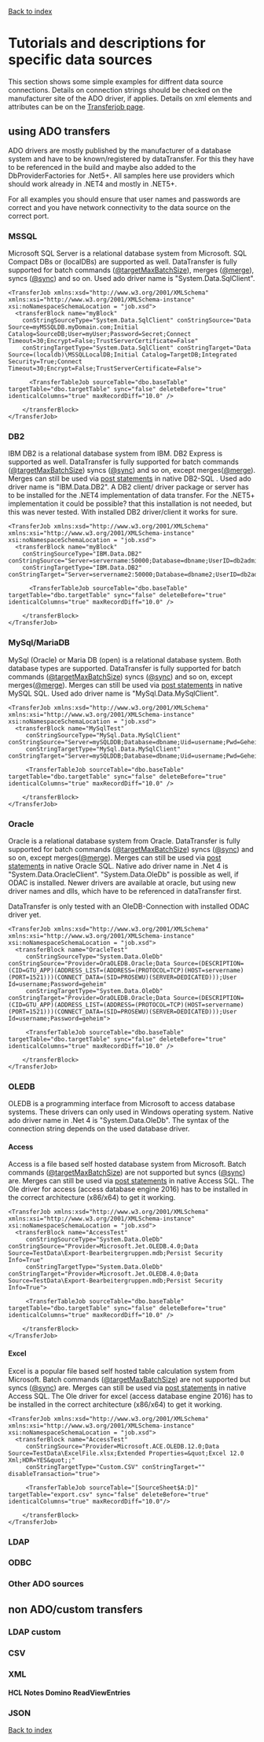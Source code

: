 ﻿[Back to index](docIndex.md)

# Tutorials and descriptions for specific data sources

This section shows some simple examples for diffrent data source connections. 
Details on connection strings should be checked on the manufacturer site of the ADO driver, if applies.
Details on xml elements and attributes can be on the [Transferjob page](TransferJob.md).

## using ADO transfers

ADO drivers are mostly published by the manufacturer of a database system and have to be known/registered by dataTransfer.
For this they have to be referenced in the build and maybe also added to the DbProviderFactories for .Net5+.
All samples here use providers which should work already in .NET4 and mostly in .NET5+.

For all examples you should ensure that user names and passwords are correct and you have network connectivity to the data source on the correct port.

### MSSQL

Microsoft SQL Server is a relational database system from Microsoft. SQL Compact DBs or (localDBs) are supported as well.
DataTransfer is fully supported for batch commands ([@targetMaxBatchSize](TransferJob.md#Batch-size)), merges ([@merge](TransferHob.md#Merging)), syncs ([@sync](TransferHob.md#Synchronizing)) and so on.
Used ado driver name is "System.Data.SqlClient".

```
<TransferJob xmlns:xsd="http://www.w3.org/2001/XMLSchema" xmlns:xsi="http://www.w3.org/2001/XMLSchema-instance" xsi:noNamespaceSchemaLocation = "job.xsd">
  <transferBlock name="myBlock" 
    conStringSourceType="System.Data.SqlClient" conStringSource="Data Source=myMSSQLDB.myDomain.com;Initial Catalog=SourceDB;User=myUser;Password=Secret;Connect Timeout=30;Encrypt=False;TrustServerCertificate=False"
    conStringTargetType="System.Data.SqlClient" conStringTarget="Data Source=(localdb)\MSSQLLocalDB;Initial Catalog=TargetDB;Integrated Security=True;Connect Timeout=30;Encrypt=False;TrustServerCertificate=False">

      <TransferTableJob sourceTable="dbo.baseTable" targetTable="dbo.targetTable" sync="false" deleteBefore="true" identicalColumns="true" maxRecordDiff="10.0" />

    </transferBlock>
</TransferJob>
```

### DB2

IBM DB2 is a relational database system from IBM. DB2 Express is supported as well.
DataTransfer is fully supported for batch commands ([@targetMaxBatchSize](TransferJob.md#Batch-size)) syncs ([@sync](TransferHob.md#Synchronizing)) and so on, except merges([@merge](TransferHob.md#Merging)).
Merges can still be used via [post statements](TransferJob.md#Pre-and-post-SQL-statements) in native DB2-SQL .
Used ado driver name is "IBM.Data.DB2". A DB2 client/ driver package or server has to be installed for the .NET4 implementation of data transfer. 
For the .NET5+ implementation it could be possible? that this installation is not needed, but this was never tested. With installed DB2 driver/client it works for sure.

```
<TransferJob xmlns:xsd="http://www.w3.org/2001/XMLSchema" xmlns:xsi="http://www.w3.org/2001/XMLSchema-instance" xsi:noNamespaceSchemaLocation = "job.xsd">
  <transferBlock name="myBlock" 
    conStringSourceType="IBM.Data.DB2" conStringSource="Server=servername:50000;Database=dbname;UserID=db2admin;pwd=secret"
    conStringTargetType="IBM.Data.DB2" conStringTarget="Server=servername2:50000;Database=dbname2;UserID=db2admin;pwd=secret">

      <TransferTableJob sourceTable="dbo.baseTable" targetTable="dbo.targetTable" sync="false" deleteBefore="true" identicalColumns="true" maxRecordDiff="10.0" />

    </transferBlock>
</TransferJob>
```

### MySql/MariaDB

MySql (Oracle) or Maria DB (open) is a relational database system. Both database types are supported.
DataTransfer is fully supported for batch commands ([@targetMaxBatchSize](TransferJob.md#Batch-size)) syncs ([@sync](TransferHob.md#Synchronizing)) and so on, except merges([@merge](TransferHob.md#Merging)).
Merges can still be used via [post statements](TransferJob.md#Pre-and-post-SQL-statements) in native MySQL SQL.
Used ado driver name is "MySql.Data.MySqlClient". 

```
<TransferJob xmlns:xsd="http://www.w3.org/2001/XMLSchema" xmlns:xsi="http://www.w3.org/2001/XMLSchema-instance" xsi:noNamespaceSchemaLocation = "job.xsd">
  <transferBlock name="MySqlTest" 
	 conStringSourceType="MySql.Data.MySqlClient" conStringSource="Server=mySQLDDB;Database=dbname;Uid=username;Pwd=Geheim"
	 conStringTargetType="MySql.Data.MySqlClient" conStringTarget="Server=mySQLDDB;Database=dbname;Uid=username;Pwd=Geheim">

     <TransferTableJob sourceTable="dbo.baseTable" targetTable="dbo.targetTable" sync="false" deleteBefore="true" identicalColumns="true" maxRecordDiff="10.0" />

    </transferBlock>
</TransferJob>
```

### Oracle
Oracle is a relational database system from Oracle. 
DataTransfer is fully supported for batch commands ([@targetMaxBatchSize](TransferJob.md#Batch-size)) syncs ([@sync](TransferHob.md#Synchronizing)) and so on, except merges([@merge](TransferHob.md#Merging)).
Merges can still be used via [post statements](TransferJob.md#Pre-and-post-SQL-statements) in native Oracle SQL.
Native ado driver name in .Net 4 is "System.Data.OracleClient". "System.Data.OleDb" is possible as well, if ODAC is installed.
Newer drivers are available at oracle, but using new driver names and dlls, which have to be referenced in dataTransfer first.

DataTransfer is only tested with an OleDB-Connection with installed ODAC driver yet.

```
<TransferJob xmlns:xsd="http://www.w3.org/2001/XMLSchema" xmlns:xsi="http://www.w3.org/2001/XMLSchema-instance" xsi:noNamespaceSchemaLocation = "job.xsd">
  <transferBlock name="OracleTest" 
	 conStringSourceType="System.Data.OleDb" conStringSource="Provider=OraOLEDB.Oracle;Data Source=(DESCRIPTION=(CID=GTU_APP)(ADDRESS_LIST=(ADDRESS=(PROTOCOL=TCP)(HOST=servername)(PORT=1521)))(CONNECT_DATA=(SID=PROSEWU)(SERVER=DEDICATED)));User Id=username;Password=geheim"
	 conStringTargetType="System.Data.OleDb" conStringTarget="Provider=OraOLEDB.Oracle;Data Source=(DESCRIPTION=(CID=GTU_APP)(ADDRESS_LIST=(ADDRESS=(PROTOCOL=TCP)(HOST=servername)(PORT=1521)))(CONNECT_DATA=(SID=PROSEWU)(SERVER=DEDICATED)));User Id=username;Password=geheim">

     <TransferTableJob sourceTable="dbo.baseTable" targetTable="dbo.targetTable" sync="false" deleteBefore="true" identicalColumns="true" maxRecordDiff="10.0" />

    </transferBlock>
</TransferJob>
```

### OLEDB

OLEDB is a programming interface from Microsoft to access database systems. These drivers can only used in Windows operating system.
Native ado driver name in .Net 4 is "System.Data.OleDb".
The syntax of the connection string depends on the used database driver.

#### Access

Access is a file based self hosted database system from Microsoft. 
Batch commands ([@targetMaxBatchSize](TransferJob.md#Batch-size)) are not supported but syncs ([@sync](TransferHob.md#Synchronizing)) are. 
Merges can still be used via [post statements](TransferJob.md#Pre-and-post-SQL-statements) in native Access SQL.
The Ole driver for access (access database engine 2016) has to be installed in the correct architecture (x86/x64) to get it working.

```
<TransferJob xmlns:xsd="http://www.w3.org/2001/XMLSchema" xmlns:xsi="http://www.w3.org/2001/XMLSchema-instance" xsi:noNamespaceSchemaLocation = "job.xsd">
  <transferBlock name="AccessTest" 
	 conStringSourceType="System.Data.OleDb" conStringSource="Provider=Microsoft.Jet.OLEDB.4.0;Data Source=TestData\Export-Bearbeitergruppen.mdb;Persist Security Info=True"
	 conStringTargetType="System.Data.OleDb" conStringTarget="Provider=Microsoft.Jet.OLEDB.4.0;Data Source=TestData\Export-Bearbeitergruppen.mdb;Persist Security Info=True">

     <TransferTableJob sourceTable="dbo.baseTable" targetTable="dbo.targetTable" sync="false" deleteBefore="true" identicalColumns="true" maxRecordDiff="10.0" />

    </transferBlock>
</TransferJob>
```

#### Excel

Excel is a popular file based self hosted table calculation system from Microsoft. 
Batch commands ([@targetMaxBatchSize](TransferJob.md#Batch-size)) are not supported but syncs ([@sync](TransferHob.md#Synchronizing)) are. 
Merges can still be used via [post statements](TransferJob.md#Pre-and-post-SQL-statements) in native Access SQL.
The Ole driver for excel (access database engine 2016) has to be installed in the correct architecture (x86/x64) to get it working.

```
<TransferJob xmlns:xsd="http://www.w3.org/2001/XMLSchema" xmlns:xsi="http://www.w3.org/2001/XMLSchema-instance" xsi:noNamespaceSchemaLocation = "job.xsd">
  <transferBlock name="AccessTest" 
	 conStringSource="Provider=Microsoft.ACE.OLEDB.12.0;Data Source=TestData\ExcelFile.xlsx;Extended Properties=&quot;Excel 12.0 Xml;HDR=YES&quot;;"
	 conStringTargetType="Custom.CSV" conStringTarget="" disableTransaction="true">

     <TransferTableJob sourceTable="[SourceSheet$A:D]" targetTable="export.csv" sync="false" deleteBefore="true" identicalColumns="true" maxRecordDiff="10.0"/>

    </transferBlock>
</TransferJob>
```

### LDAP
### ODBC
### Other ADO sources
## non ADO/custom transfers
### LDAP custom
### CSV
### XML
#### HCL Notes Domino ReadViewEntries
### JSON

[Back to index](docIndex.md)